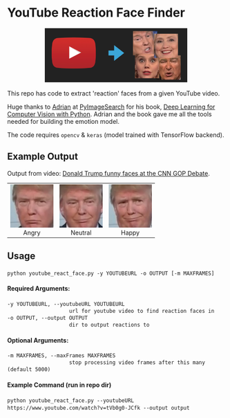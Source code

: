 # YouTube Reaction Face Finder

<p align="center"><img src="readme/pres_header.png" height="125"/></p>

This repo has code to extract 'reaction' faces from a given YouTube video.  

Huge thanks to [Adrian](https://twitter.com/PyImageSearch) at [PyImageSearch](https://www.pyimagesearch.com/) for his book, [Deep Learning for Computer Vision with Python](https://www.pyimagesearch.com/deep-learning-computer-vision-python-book/).  Adrian and the book gave me all the tools needed for building the emotion model.

The code requires `opencv` & `keras` (model trained with TensorFlow backend).

## Example Output

Output from video: [Donald Trump funny faces at the CNN GOP Debate](https://www.youtube.com/watch?v=tVb0g0-JCfk).

<table width="500" border="0" cellpadding="5">
    <tr>
        <td align="center" valign="center">
            <img src="output/angry.jpg" height=100 />
            <br />
            Angry
        </td>
        <td align="center" valign="center">
            <img src="output/neutral.jpg" height=100 />
            <br />
            Neutral
        </td>
        <td align="center" valign="center">
            <img src="output/happy.jpg" height=100 />
            <br />
            Happy
        </td>
    </tr>
</table>

## Usage

`python youtube_react_face.py -y YOUTUBEURL -o OUTPUT [-m MAXFRAMES]`

#### Required Arguments:

    -y YOUTUBEURL, --youtubeURL YOUTUBEURL
                        url for youtube video to find reaction faces in
    -o OUTPUT, --output OUTPUT
                        dir to output reactions to
                        
#### Optional Arguments:

    -m MAXFRAMES, --maxFrames MAXFRAMES
                        stop processing video frames after this many (default 5000)
                        
#### Example Command (run in repo dir)

`python youtube_react_face.py --youtubeURL https://www.youtube.com/watch?v=tVb0g0-JCfk --output output`
